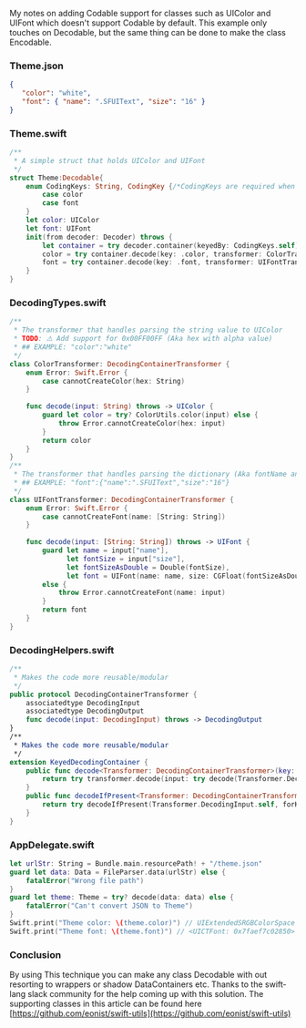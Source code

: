 My notes on adding Codable support for classes such as UIColor and UIFont which doesn't support Codable by default<!--more-->. This example only touches on Decodable, but the same thing can be done to make the class Encodable.

### Theme.json

```json
{
   "color": "white",
   "font": { "name": ".SFUIText", "size": "16" }
}
```

### Theme.swift

```swift
/**
 * A simple struct that holds UIColor and UIFont
 */
struct Theme:Decodable{
    enum CodingKeys: String, CodingKey {/*CodingKeys are required when you want to customize your json (Be able to rename properties) parsing*/
        case color
        case font
    }
    let color: UIColor
    let font: UIFont
    init(from decoder: Decoder) throws {
        let container = try decoder.container(keyedBy: CodingKeys.self)
        color = try container.decode(key: .color, transformer: ColorTransformer())
        font = try container.decode(key: .font, transformer: UIFontTransformer())
    }
}
```

### DecodingTypes.swift

```swift
/**
 * The transformer that handles parsing the string value to UIColor
 * TODO: ⚠️️ Add support for 0x00FF00FF (Aka hex with alpha value)
 * ## EXAMPLE: "color":"white"
 */
class ColorTransformer: DecodingContainerTransformer {
    enum Error: Swift.Error {
        case cannotCreateColor(hex: String)
    }
    
    func decode(input: String) throws -> UIColor {
        guard let color = try? ColorUtils.color(input) else {
            throw Error.cannotCreateColor(hex: input)
        }
        return color
    }
}
/**
 * The transformer that handles parsing the dictionary (Aka fontName and fontSize) value to UIColor
 * ## EXAMPLE: "font":{"name":".SFUIText","size":"16"}
 */
class UIFontTransformer: DecodingContainerTransformer {
    enum Error: Swift.Error {
        case cannotCreateFont(name: [String: String])
    }
    
    func decode(input: [String: String]) throws -> UIFont {
        guard let name = input["name"],
              let fontSize = input["size"],
              let fontSizeAsDouble = Double(fontSize),
              let font = UIFont(name: name, size: CGFloat(fontSizeAsDouble))
        else {
            throw Error.cannotCreateFont(name: input)
        }
        return font
    }
}
```

### DecodingHelpers.swift

```swift
/**
 * Makes the code more reusable/modular
 */
public protocol DecodingContainerTransformer {
    associatedtype DecodingInput
    associatedtype DecodingOutput
    func decode(input: DecodingInput) throws -> DecodingOutput
}
/**
 * Makes the code more reusable/modular
 */
extension KeyedDecodingContainer {
    public func decode<Transformer: DecodingContainerTransformer>(key: Key, transformer: Transformer) throws -> Transformer.DecodingOutput where Transformer.DecodingInput: Decodable {
        return try transformer.decode(input: try decode(Transformer.DecodingInput.self, forKey: key))
    }
    public func decodeIfPresent<Transformer: DecodingContainerTransformer>(key: Key, transformer: Transformer) throws -> Transformer.DecodingOutput? where Transformer.DecodingInput: Decodable {
        return try decodeIfPresent(Transformer.DecodingInput.self, forKey: key).map(transformer.decode)
    }
}
```

### AppDelegate.swift

```swift
let urlStr: String = Bundle.main.resourcePath! + "/theme.json"
guard let data: Data = FileParser.data(urlStr) else {
    fatalError("Wrong file path")
}
guard let theme: Theme = try? decode(data: data) else {
    fatalError("Can't convert JSON to Theme")
}
Swift.print("Theme color: \(theme.color)") // UIExtendedSRGBColorSpace 1 1 1 1
Swift.print("Theme font: \(theme.font)") // <UICTFont: 0x7faef7c02850> font-family: ".SFUIText"; font-weight: normal; font-style: normal; font-size: 16.00pt
```

### Conclusion

By using This technique you can make any class Decodable with out resorting to wrappers or shadow DataContainers etc.
Thanks to the swift-lang slack community for the help coming up with this solution. The supporting classes in this article can be found here [https://github.com/eonist/swift-utils](https://github.com/eonist/swift-utils)
